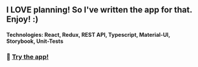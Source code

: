 ## I LOVE planning! So I've written the app for that. Enjoy! :)
#### Technologies: React, Redux, REST API, Typescript, Material-UI, Storybook, Unit-Tests
### 🚀 [Try the app!](https://viktoriabakun.github.io/ToDoList/)
